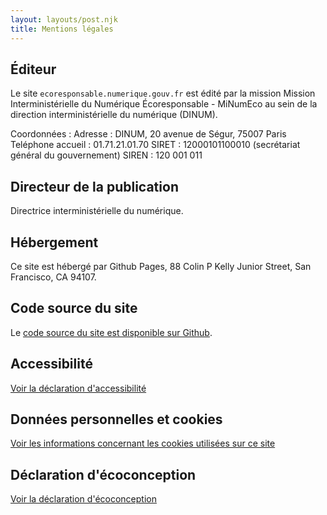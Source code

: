 ```yaml
---
layout: layouts/post.njk
title: Mentions légales
---
```


## Éditeur

Le site `ecoresponsable.numerique.gouv.fr` est édité par la mission Mission Interministérielle du Numérique Écoresponsable - MiNumEco au sein de la direction interministérielle du numérique (DINUM).

Coordonnées :
Adresse : DINUM, 20 avenue de Ségur, 75007 Paris
Teléphone accueil : 01.71.21.01.70
SIRET : 12000101100010 (secrétariat général du gouvernement)
SIREN : 120 001 011

## Directeur de la publication

Directrice interministérielle du numérique.

## Hébergement

Ce site est hébergé par Github Pages, 88 Colin P Kelly Junior Street, San Francisco, CA 94107.

## Code source du site

Le [code source du site est disponible sur Github](https://github.com/DISIC/greentech).

## Accessibilité

[Voir la déclaration d'accessibilité](/accessibilité/)

## Données personnelles et cookies

[Voir les informations concernant les cookies utilisées sur ce site](/données-personnelles/)

## Déclaration d'écoconception

[Voir la déclaration d'écoconception](/declaration-ecoconception/)
